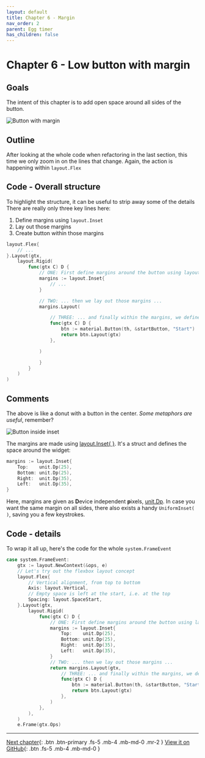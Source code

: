 ```yaml
---
layout: default
title: Chapter 6 - Margin
nav_order: 2
parent: Egg timer
has_children: false
---
```


# Chapter 6 - Low button with margin

## Goals

The intent of this chapter is to add open space around all sides of the button.

![Button with margin](06_button_low_margin.png)

## Outline

After looking at the whole code when refactoring in the last section, this time we only zoom in on the lines that change. Again, the action is happening within `layout.Flex`

## Code - Overall structure

To highlight the structure, it can be useful to strip away some of the details
There are really only three key lines here:

1.  Define margins using `layout.Inset`
2.  Lay out those margins
3.  Create button within those margins

```go
layout.Flex{
    // ...
}.Layout(gtx,
    layout.Rigid(
        func(gtx C) D {
            // ONE: First define margins around the button using layout.Inset ...
            margins := layout.Inset{
                // ...
            }

            // TWO: ... then we lay out those margins ...
            margins.Layout(

                // THREE: ... and finally within the margins, we define and lay out the button
                func(gtx C) D {
                    btn := material.Button(th, &startButton, "Start")
                    return btn.Layout(gtx)
                },

            )

            }
        }
    )
)

```

## Comments

The above is like a donut with a button in the center. _Some metaphors are useful_, remember?

![Button inside inset](06_button_inside_inset.jpeg)

The margins are made using [layout.Inset{ }](https://pkg.go.dev/gioui.org/layout?utm_source=gopls#Inset). It's a struct and defines the space around the widget:

```go
margins := layout.Inset{
    Top:    unit.Dp(25),
    Bottom: unit.Dp(25),
    Right:  unit.Dp(35),
    Left:   unit.Dp(35),
}
```

Here, margins are given as **D**evice independent **p**ixels, [unit.Dp](https://pkg.go.dev/gioui.org/unit?utm_source=gopls#Dp). In case you want the same margin on all sides, there also exists a handy `UniformInset( )`, saving you a few keystrokes.

## Code - details

To wrap it all up, here's the code for the whole `system.FrameEvent`

```go
case system.FrameEvent:
    gtx := layout.NewContext(&ops, e)
    // Let's try out the flexbox layout concept
    layout.Flex{
        // Vertical alignment, from top to bottom
        Axis: layout.Vertical,
        // Empty space is left at the start, i.e. at the top
        Spacing: layout.SpaceStart,
    }.Layout(gtx,
        layout.Rigid(
            func(gtx C) D {
                // ONE: First define margins around the button using layout.Inset ...
                margins := layout.Inset{
                    Top:    unit.Dp(25),
                    Bottom: unit.Dp(25),
                    Right:  unit.Dp(35),
                    Left:   unit.Dp(35),
                }
                // TWO: ... then we lay out those margins ...
                return margins.Layout(gtx,
                    // THREE: ... and finally within the margins, we define and lay out the button
                    func(gtx C) D {
                        btn := material.Button(th, &startButton, "Start")
                        return btn.Layout(gtx)
                    },
                )
            },
        ),
    )
    e.Frame(gtx.Ops)

```

---

[Next chapter](07_progressbar.md){: .btn .btn-primary .fs-5 .mb-4 .mb-md-0 .mr-2 }
[View it on GitHub](https://github.com/jonegil/gui-with-gio/tree/main/egg_timer){: .btn .fs-5 .mb-4 .mb-md-0 }
